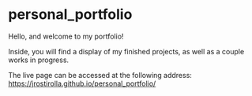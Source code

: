 # personal_portfolio
Hello, and welcome to my portfolio!

Inside, you will find a display of my finished projects, as well as a couple works in progress.

The live page can be accessed at the following address: https://jrostirolla.github.io/personal_portfolio/
